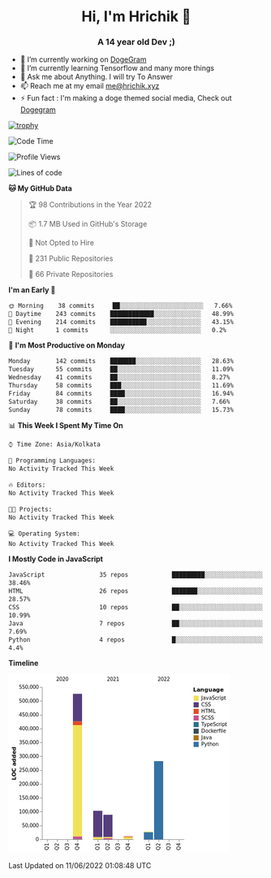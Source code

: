 <h1 align="center">Hi, I'm Hrichik 👋</h1>
<h3 align="center">A 14 year old Dev ;) </h3>


- 🔭 I’m currently working on [DogeGram](https://dogegram.xyz)
- 🌱 I’m currently learning Tensorflow and many more things
- 💬 Ask me about Anything. I will try To Answer
- 📫 Reach me at my email me@hrichik.xyz
- ⚡ Fun fact : I'm making a doge themed social media, Check out [Dogegram](https://dogegram.xyz)

[![trophy](https://github-profile-trophy.vercel.app/?username=hrichiksite)](https://github.com/ryo-ma/github-profile-trophy)



<!--START_SECTION:waka-->
![Code Time](http://img.shields.io/badge/Code%20Time-0%20secs-blue)

![Profile Views](http://img.shields.io/badge/Profile%20Views-1-blue)

![Lines of code](https://img.shields.io/badge/From%20Hello%20World%20I%27ve%20Written-1%20Million%20lines%20of%20code-blue)

**🐱 My GitHub Data** 

> 🏆 98 Contributions in the Year 2022
 > 
> 📦 1.7 MB Used in GitHub's Storage 
 > 
> 🚫 Not Opted to Hire
 > 
> 📜 231 Public Repositories 
 > 
> 🔑 66 Private Repositories  
 > 
**I'm an Early 🐤** 

```text
🌞 Morning    38 commits     ██░░░░░░░░░░░░░░░░░░░░░░░   7.66% 
🌆 Daytime    243 commits    ████████████░░░░░░░░░░░░░   48.99% 
🌃 Evening    214 commits    ██████████░░░░░░░░░░░░░░░   43.15% 
🌙 Night      1 commits      ░░░░░░░░░░░░░░░░░░░░░░░░░   0.2%

```
📅 **I'm Most Productive on Monday** 

```text
Monday       142 commits    ███████░░░░░░░░░░░░░░░░░░   28.63% 
Tuesday      55 commits     ██░░░░░░░░░░░░░░░░░░░░░░░   11.09% 
Wednesday    41 commits     ██░░░░░░░░░░░░░░░░░░░░░░░   8.27% 
Thursday     58 commits     ███░░░░░░░░░░░░░░░░░░░░░░   11.69% 
Friday       84 commits     ████░░░░░░░░░░░░░░░░░░░░░   16.94% 
Saturday     38 commits     ██░░░░░░░░░░░░░░░░░░░░░░░   7.66% 
Sunday       78 commits     ████░░░░░░░░░░░░░░░░░░░░░   15.73%

```


📊 **This Week I Spent My Time On** 

```text
⌚︎ Time Zone: Asia/Kolkata

💬 Programming Languages: 
No Activity Tracked This Week

🔥 Editors: 
No Activity Tracked This Week

🐱‍💻 Projects: 
No Activity Tracked This Week

💻 Operating System: 
No Activity Tracked This Week

```

**I Mostly Code in JavaScript** 

```text
JavaScript               35 repos            █████████░░░░░░░░░░░░░░░░   38.46% 
HTML                     26 repos            ███████░░░░░░░░░░░░░░░░░░   28.57% 
CSS                      10 repos            ██░░░░░░░░░░░░░░░░░░░░░░░   10.99% 
Java                     7 repos             ██░░░░░░░░░░░░░░░░░░░░░░░   7.69% 
Python                   4 repos             █░░░░░░░░░░░░░░░░░░░░░░░░   4.4%

```


**Timeline**

![Chart not found](https://raw.githubusercontent.com/hrichiksite/hrichiksite/master/charts/bar_graph.png) 


 Last Updated on 11/06/2022 01:08:48 UTC
<!--END_SECTION:waka-->
